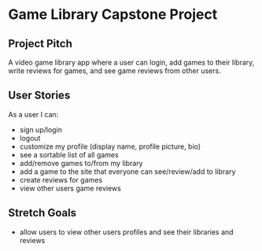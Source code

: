 # Game Library Capstone Project

## Project Pitch

A video game library app where a user can login, add games to their library, write reviews for games, and see game reviews from other users.

## User Stories

As a user I can:
- sign up/login
- logout
- customize my profile (display name, profile picture, bio)
- see a sortable list of all games
- add/remove games to/from my library
- add a game to the site that everyone can see/review/add to library
- create reviews for games
- view other users game reviews

## Stretch Goals

- allow users to view other users profiles and see their libraries and reviews
